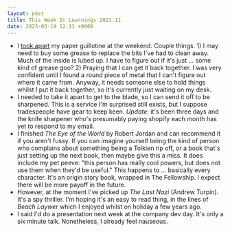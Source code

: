 ```yaml
---
layout: post
title: This Week In Learnings 2023.11
date: 2023-03-19 12:11 +0000
---
```


* I [took apart] my paper guillotine at the weekend. Couple things. 1) I may need to buy some grease to replace the bits I've had to clean away. Much of the inside is lubed up. I have to figure out if it's just ... some kind of grease goo? 2) Praying that I can get it back together. I was very confident until I found a round piece of metal that I can't figure out where it came from. Anyway, it needs someone else to hold things whilst I put it back together, so it's currently just waiting on my desk.
* I needed to take it apart to get to the blade, so I can send it off to be sharpened. This is a service I'm surprised still exists, but I suppose tradespeople have gear to keep keen. _Update:_ it's been three days and the knife sharpener who's presumably paying shopify each month has yet to respond to my email.
* I finished _The Eye of the World_ by Robert Jordan and can recommend it if you aren't fussy. If you can imagine yourself being the kind of person who complains about something being a Tolkien rip off, or a book that's just setting up the next book, then maybe give this a miss. It does include my pet peeve: "this person has really cool powers, but does not use them when they'd be useful." This happens to ... basically every character. It's an origin story book, wrapped in The Fellowship. I expect there will be more payoff in the future.
* However, at the moment I've picked up _The Last Nazi_ (Andrew Turpin). It's a spy thriller. I'm hoping it's an easy to read thing, in the lines of _Beach Laywer_ which I enjoyed whilst on holiday a few years ago.
* I said I'd do a presentation next week at the company dev day. It's only a six minute talk. Nonetheless, I already feel nauseous.

[took apart]: https://d20.social/@shane/110015182435263610
